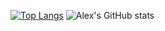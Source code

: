[![Top Langs](https://github-readme-stats.vercel.app/api/top-langs/?username=alexperez52&hide=html,css&theme=monokai)](https://github.com/anuraghazra/github-readme-stats)
![Alex's GitHub stats](https://github-readme-stats.vercel.app/api?username=alexperez52&count_private=true&theme=monokai&show_icons=true)
